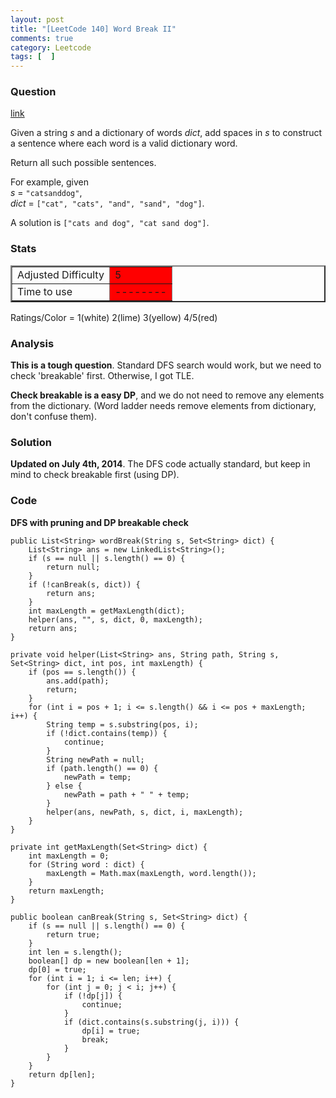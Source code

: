 ```yaml
---
layout: post
title: "[LeetCode 140] Word Break II"
comments: true
category: Leetcode
tags: [  ]
---
```


### Question 
[link](https://oj.leetcode.com/problems/word-break-ii/)

<div class="question-content bg-color bg-img font-color">
            <p class="font-color"></p><p class="font-color">
Given a string <i>s</i> and a dictionary of words <i>dict</i>, add spaces in <i>s</i> to construct a sentence where each word is a valid dictionary word.
</p>

<p class="font-color">
Return all such possible sentences.
</p>

<p class="font-color">
For example, given<br>
<i>s</i> = <code>"catsanddog"</code>,<br>
<i>dict</i> = <code>["cat", "cats", "and", "sand", "dog"]</code>.
</p>

<p class="font-color">
A solution is <code>["cats and dog", "cat sand dog"]</code>.
</p>
<p class="font-color"></p>
          </div>

### Stats
<table border="2">
	<tr>
		<td>Adjusted Difficulty</td>
		<td bgcolor="red">5</td>
	</tr>
	<tr>
		<td>Time to use</td>
		<td bgcolor="red">--------</td>
	</tr>
</table>

Ratings/Color = 1(white) 2(lime) 3(yellow) 4/5(red)

### Analysis

__This is a tough question__. Standard DFS search would work, but we need to check 'breakable' first. Otherwise, I got TLE. 

__Check breakable is a easy DP__, and we do not need to remove any elements from the dictionary. (Word ladder needs remove elements from dictionary, don't confuse them). 

### Solution

__Updated on July 4th, 2014__. The DFS code actually standard, but keep in mind to check breakable first (using DP). 

### Code

__DFS with pruning and DP breakable check__

    public List<String> wordBreak(String s, Set<String> dict) {
        List<String> ans = new LinkedList<String>();
        if (s == null || s.length() == 0) {
            return null;
        }
        if (!canBreak(s, dict)) {
            return ans;
        }
        int maxLength = getMaxLength(dict);
        helper(ans, "", s, dict, 0, maxLength);
        return ans;
    }
    
    private void helper(List<String> ans, String path, String s, Set<String> dict, int pos, int maxLength) {
        if (pos == s.length()) {
            ans.add(path);
            return;
        }
        for (int i = pos + 1; i <= s.length() && i <= pos + maxLength; i++) {
            String temp = s.substring(pos, i);
            if (!dict.contains(temp)) {
                continue;
            }
            String newPath = null;
            if (path.length() == 0) {
                newPath = temp;
            } else {
                newPath = path + " " + temp;
            }
            helper(ans, newPath, s, dict, i, maxLength);
        }
    }
	
    private int getMaxLength(Set<String> dict) {
        int maxLength = 0;
        for (String word : dict) {
            maxLength = Math.max(maxLength, word.length());
        }
        return maxLength;
    }
    
    public boolean canBreak(String s, Set<String> dict) {
        if (s == null || s.length() == 0) {
            return true;
        }
        int len = s.length();
        boolean[] dp = new boolean[len + 1];
        dp[0] = true;
        for (int i = 1; i <= len; i++) {
            for (int j = 0; j < i; j++) {
                if (!dp[j]) {
                    continue;
                }
                if (dict.contains(s.substring(j, i))) {
                    dp[i] = true;
                    break;
                }
            }
        }
        return dp[len];
    }
